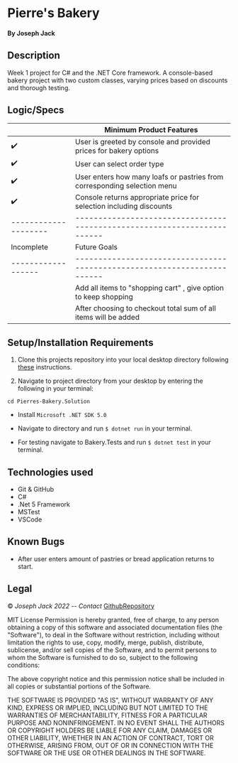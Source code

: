 # Pierre's Bakery

#### By Joseph Jack

## Description

Week 1 project for C# and the .NET Core framework.
 A console-based bakery project with two custom classes, varying prices based on discounts and thorough testing.


## Logic/Specs

|                    | Minimum Product Features                                                |
| ------------------ | ----------------------------------------------------------------------- |
| :heavy_check_mark: | User is greeted by console and provided prices for bakery options       |
| :heavy_check_mark: | User can select order type                                              |
| :heavy_check_mark: | User enters how many loafs or pastries from corresponding selection menu|
| :heavy_check_mark: | Console returns appropriate price for selection including discounts     |
|--------------------| ------------------------------------------------------------------------|
| Incomplete         |  Future Goals                                                           |
| ------------------ | ------------------------------------------------------------------------|
|                    | Add all items to "shopping cart" , give option to keep shopping         |
|                    | After choosing to checkout total sum of all items will be added         |               

## Setup/Installation Requirements

1. Clone this projects repository into your local desktop directory following [these](https://www.linode.com/docs/development/version-control/how-to-install-git-and-clone-a-github-repository/) instructions.

2. Navigate to project directory from your desktop by entering the following in your terminal:

```
cd Pierres-Bakery.Solution
```

* Install `Microsoft .NET SDK 5.0`

* Navigate to  directory and run `$ dotnet run` in your terminal.

* For testing navigate to Bakery.Tests and run `$ dotnet test` in your terminal.


## Technologies used

* Git & GitHub
* C#
* .Net 5 Framework
* MSTest
* VSCode

## Known Bugs

* After user enters amount of pastries or bread application returns to start.

## Legal

&copy; _Joseph Jack 2022_ -- _Contact_ [GithubRepository](https://github.com/Josephwjack/Pierres-Bakery.Solution)

MIT License
Permission is hereby granted, free of charge, to any person obtaining a copy of this software and associated documentation files (the "Software"), to deal in the Software without restriction, including without limitation the rights to use, copy, modify, merge, publish, distribute, sublicense, and/or sell copies of the Software, and to permit persons to whom the Software is furnished to do so, subject to the following conditions:

The above copyright notice and this permission notice shall be included in all copies or substantial portions of the Software.

THE SOFTWARE IS PROVIDED "AS IS", WITHOUT WARRANTY OF ANY KIND, EXPRESS OR IMPLIED, INCLUDING BUT NOT LIMITED TO THE WARRANTIES OF MERCHANTABILITY, FITNESS FOR A PARTICULAR PURPOSE AND NONINFRINGEMENT. IN NO EVENT SHALL THE AUTHORS OR COPYRIGHT HOLDERS BE LIABLE FOR ANY CLAIM, DAMAGES OR OTHER LIABILITY, WHETHER IN AN ACTION OF CONTRACT, TORT OR OTHERWISE, ARISING FROM, OUT OF OR IN CONNECTION WITH THE SOFTWARE OR THE USE OR OTHER DEALINGS IN THE SOFTWARE.


